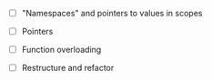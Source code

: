 

- [ ] "Namespaces" and pointers to values in scopes
- [ ] Pointers
- [ ] Function overloading

- [ ] Restructure and refactor
